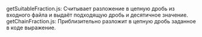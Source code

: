 getSuitableFraction.js: Считывает разложение в цепную дробь из входного файла и выдаёт подходящую дробь и десятичное значение.
getChainFraction.js: Приблизительно разложит в цепную дробь заданное в коде выражение.